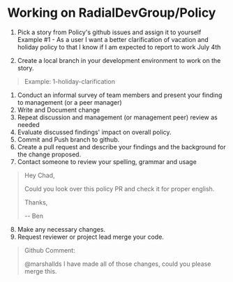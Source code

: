 # Working on RadialDevGroup/Policy
1. Pick a story from Policy's github issues and assign it to yourself
  Example #1 - As a user I want a better clarification of vacation and holiday policy to that I know if I am expected to report to work July 4th

1. Create a local branch in your development environment to work on the story.

  > Example: 1-holiday-clarification
  
1. Conduct an informal survey of team members and present your finding to management (or a peer manager) 
1. Write and Document change
1. Repeat discussion and management (or management peer) review as needed
1. Evaluate discussed findings' impact on overall policy.
1. Commit and Push branch to github.
1. Create a pull request and describe your findings and the background for the change proposed.
1. Contact someone to review your spelling, grammar and usage

  >  Hey Chad,
  >  
  >  Could you look over this policy PR and check it for proper english.
  >  
  >  Thanks, 
  >  
  >  -- Ben
8. Make any necessary changes.
9. Request reviewer or project lead merge your code.

  > Github Comment:
  >
  > @marshallds I have made all of those changes, could you please merge this.
  >
